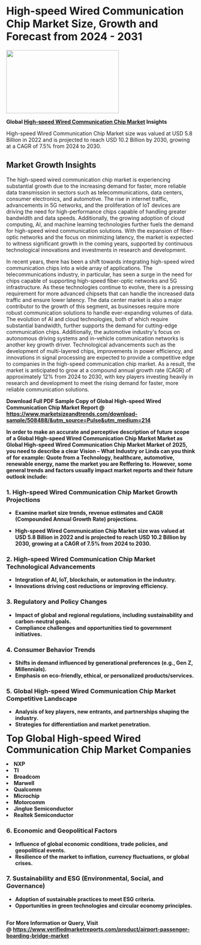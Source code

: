 <H1>High-speed Wired Communication Chip Market Size, Growth and Forecast from 2024 - 2031</H1><img class="aligncenter size-medium wp-image-584254" src="https://thirdeyenews.in/wp-content/uploads/2024/09/Global-Market-Research-300x168.jpeg" alt="" width="300" height="168" /><p><strong>Global&nbsp;<a href="https://www.marketsizeandtrends.com/download-sample/508488/&amp;utm_source=Pulse&amp;utm_medium=214">High-speed Wired Communication Chip Market</a> Insights</strong></p><p>High-speed Wired Communication Chip Market size was valued at USD 5.8 Billion in 2022 and is projected to reach USD 10.2 Billion by 2030, growing at a CAGR of 7.5% from 2024 to 2030.</p><p><h2>Market Growth Insights</h2> <p>The high-speed wired communication chip market is experiencing substantial growth due to the increasing demand for faster, more reliable data transmission in sectors such as telecommunications, data centers, consumer electronics, and automotive. The rise in internet traffic, advancements in 5G networks, and the proliferation of IoT devices are driving the need for high-performance chips capable of handling greater bandwidth and data speeds. Additionally, the growing adoption of cloud computing, AI, and machine learning technologies further fuels the demand for high-speed wired communication solutions. With the expansion of fiber-optic networks and the focus on minimizing latency, the market is expected to witness significant growth in the coming years, supported by continuous technological innovations and investments in research and development.</p> <p><strong></strong></p> <p>In recent years, there has been a shift towards integrating high-speed wired communication chips into a wide array of applications. The telecommunications industry, in particular, has seen a surge in the need for chips capable of supporting high-speed fiber-optic networks and 5G infrastructure. As these technologies continue to evolve, there is a pressing requirement for more advanced chipsets that can handle the increased data traffic and ensure lower latency. The data center market is also a major contributor to the growth of this segment, as businesses require more robust communication solutions to handle ever-expanding volumes of data. The evolution of AI and cloud technologies, both of which require substantial bandwidth, further supports the demand for cutting-edge communication chips. Additionally, the automotive industry's focus on autonomous driving systems and in-vehicle communication networks is another key growth driver. Technological advancements such as the development of multi-layered chips, improvements in power efficiency, and innovations in signal processing are expected to provide a competitive edge to companies in the high-speed communication chip market. As a result, the market is anticipated to grow at a compound annual growth rate (CAGR) of approximately 12% from 2024 to 2030, with key players investing heavily in research and development to meet the rising demand for faster, more reliable communication solutions.</p> <p><strong></p><p><span class=""><strong>Download Full PDF Sample Copy of Global High-speed Wired Communication Chip Market Report</strong> @ <a href="https://www.marketsizeandtrends.com/download-sample/508488/&amp;utm_source=Pulse&amp;utm_medium=214" target="_blank">https://www.marketsizeandtrends.com/download-sample/508488/&amp;utm_source=Pulse&amp;utm_medium=214</a></span></p><p>In order to make an accurate and perceptive description of future scope of a Global&nbsp;High-speed Wired Communication Chip Market Market as Global&nbsp;High-speed Wired Communication Chip Market Market of 2025, you need to describe a clear Vision &ndash; What Industry or Linda can you think of for example: Quote from a Technology, healthcare, automotive, renewable energy, name the market you are Reffering to. However, some general trends and factors usually impact market reports and their future outlook include:</p><h3>1.&nbsp;<strong>High-speed Wired Communication Chip Market Growth Projections</strong></h3><ul><li>Examine market size trends, revenue estimates and CAGR (Compounded Annual Growth Rate) projections.</li><li><p>High-speed Wired Communication Chip Market size was valued at USD 5.8 Billion in 2022 and is projected to reach USD 10.2 Billion by 2030, growing at a CAGR of 7.5% from 2024 to 2030.</p></li></ul><h3>2.&nbsp;<strong>High-speed Wired Communication Chip Market Technological Advancements</strong></h3><ul><li>Integration of AI, IoT, blockchain, or automation in the industry.</li><li>Innovations driving cost reductions or improving efficiency.</li></ul><h3>3.&nbsp;<strong>Regulatory and Policy Changes</strong></h3><ul><li>Impact of global and regional regulations, including sustainability and carbon-neutral goals.</li><li>Compliance challenges and opportunities tied to government initiatives.</li></ul><h3>4.&nbsp;<strong>Consumer Behavior Trends</strong></h3><ul><li>Shifts in demand influenced by generational preferences (e.g., Gen Z, Millennials).</li><li>Emphasis on eco-friendly, ethical, or personalized products/services.</li></ul><h3>5.&nbsp;<strong>Global High-speed Wired Communication Chip Market Competitive Landscape</strong></h3><ul><li>Analysis of key players, new entrants, and partnerships shaping the industry.</li><li>Strategies for differentiation and market penetration.</li></ul><p data-pm-slice="1 1 []"><span style="color: inherit; font-family: inherit; font-size: 25px;">Top Global High-speed Wired Communication Chip Market Companies</span></p><div class="" data-test-id=""><p><li>NXP</li><li> TI</li><li> Broadcom</li><li> Marwell</li><li> Qualcomm</li><li> Microchip</li><li> Motorcomm</li><li> Jinglue Semiconductor</li><li> Realtek Semiconductor</li></p></div><h3>6.&nbsp;<strong>Economic and Geopolitical Factors</strong></h3><ul><li>Influence of global economic conditions, trade policies, and geopolitical events.</li><li>Resilience of the market to inflation, currency fluctuations, or global crises.</li></ul><h3>7.&nbsp;<strong>Sustainability and ESG (Environmental, Social, and Governance)</strong></h3><ul><li>Adoption of sustainable practices to meet ESG criteria.</li><li>Opportunities in green technologies and circular economy principles.</li></ul><h2><strong style="font-size: 14px;">For More Information or Query, Visit @&nbsp;</strong><a style="background-color: #ffffff; font-size: 14px;" href="https://www.marketsizeandtrends.com/report/high-speed-wired-communication-chip-market/" target="_blank">https://www.verifiedmarketreports.com/product/airport-passenger-boarding-bridge-market</a></h2>
